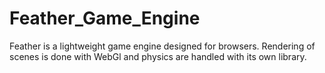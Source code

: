 # Feather_Game_Engine
Feather is a lightweight game engine designed for browsers. Rendering of scenes is done with WebGl and physics are handled with its own library.

